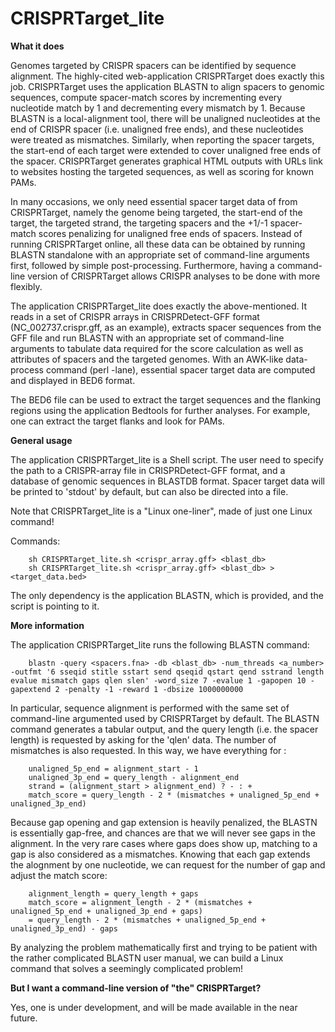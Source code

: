 # CRISPRTarget_lite

**What it does**

Genomes targeted by CRISPR spacers can be identified by sequence alignment. The highly-cited web-application CRISPRTarget does exactly this job. CRISPRTarget uses the application BLASTN to align spacers to genomic sequences, compute spacer-match scores by incrementing every nucleotide match by 1 and decrementing every mismatch by 1. Because BLASTN is a local-alignment tool, there will be unaligned nucleotides at the end of CRISPR spacer (i.e. unaligned free ends), and these nucleotides were treated as mismatches. Similarly, when reporting the spacer targets, the start-end of each target were extended to cover unaligned free ends of the spacer. CRISPRTarget generates graphical HTML outputs with URLs link to websites hosting the targeted sequences, as well as scoring for known PAMs. 

In many occasions, we only need essential spacer target data of from CRISPRTarget, namely the genome being targeted, the start-end of the target, the targeted strand, the targeting spacers and the +1/-1 spacer-match scores penalizing for unaligned free ends of spacers. Instead of running CRISPRTarget online, all these data can be obtained by running BLASTN standalone with an appropriate set of command-line arguments first, followed by simple post-processing. Furthermore, having a command-line version of CRISPRTarget allows CRISPR analyses to be done with more flexibly.

The application CRISPRTarget_lite does exactly the above-mentioned. It reads in a set of CRISPR arrays in CRISPRDetect-GFF format (NC_002737.crispr.gff, as an example), extracts spacer sequences from the GFF file and run BLASTN with an appropriate set of command-line arguments to tabulate data required for the score calculation as well as attributes of spacers and the targeted genomes. With an AWK-like data-process command (perl -lane), essential spacer target data are computed and displayed in BED6 format.

The BED6 file can be used to extract the target sequences and the flanking regions using the application Bedtools for further analyses. For example, one can extract the target flanks and look for PAMs.

**General usage**

The application CRISPRTarget_lite is a Shell script. The user need to specify the path to a CRISPR-array file in CRISPRDetect-GFF format, and a database of genomic sequences in BLASTDB format. Spacer target data will be printed to 'stdout' by default, but can also be directed into a file.

Note that CRISPRTarget_lite is a "Linux one-liner", made of just one Linux command!

Commands:

        sh CRISPRTarget_lite.sh <crispr_array.gff> <blast_db>
        sh CRISPRTarget_lite.sh <crispr_array.gff> <blast_db> > <target_data.bed>

The only dependency is the application BLASTN, which is provided, and the script is pointing to it.

**More information**

The application CRISPRTarget_lite runs the following BLASTN command:

        blastn -query <spacers.fna> -db <blast_db> -num_threads <a_number> -outfmt '6 sseqid stitle sstart send qseqid qstart qend sstrand length evalue mismatch gaps qlen slen' -word_size 7 -evalue 1 -gapopen 10 -gapextend 2 -penalty -1 -reward 1 -dbsize 1000000000
        
In particular, sequence alignment is performed with the same set of command-line argumented used by CRISPRTarget by default. The BLASTN command generates a tabular output, and the query length (i.e. the spacer length) is requested by asking for the 'qlen' data. The number of mismatches is also requested. In this way, we have everything for :

        unaligned_5p_end = alignment_start - 1
        unaligned_3p_end = query_length - alignment_end
        strand = (alignment_start > alignment_end) ? - : +
        match_score = query_length - 2 * (mismatches + unaligned_5p_end + unaligned_3p_end)
        
Because gap opening and gap extension is heavily penalized, the BLASTN is essentially gap-free, and chances are that we will never see gaps in the alignment. In the very rare cases where gaps does show up, matching to a gap is also considered as a mismatches. Knowing that each gap extends the alognment by one nucleotide, we can request for the number of gap and adjust the match score:

        alignment_length = query_length + gaps
        match_score = alignment_length - 2 * (mismatches + unaligned_5p_end + unaligned_3p_end + gaps)
        = query_length - 2 * (mismatches + unaligned_5p_end + unaligned_3p_end) - gaps
        
By analyzing the problem mathematically first and trying to be patient with the rather complicated BLASTN user manual, we can build a Linux command that solves a seemingly complicated problem!

**But I want a command-line version of "the" CRISPRTarget?**

Yes, one is under development, and will be made available in the near future.
